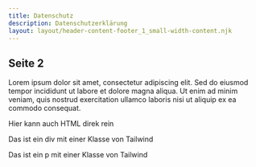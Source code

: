 ```yaml
---
title: Datenschutz
description: Datenschutzerklärung
layout: layout/header-content-footer_1_small-width-content.njk
---
```


## Seite 2

Lorem ipsum dolor sit amet, consectetur adipiscing elit. Sed do eiusmod tempor incididunt ut labore et dolore magna aliqua. Ut enim ad minim veniam, quis nostrud exercitation ullamco laboris nisi ut aliquip ex ea commodo consequat.

Hier kann auch HTML direk rein

<div class="bg-red-500">
  <p>Das ist ein div mit einer Klasse von Tailwind</p>
</div>

<p class="text-blue-500">Das ist ein p mit einer Klasse von Tailwind</p>
